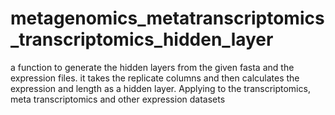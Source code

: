 # metagenomics_metatranscriptomics_transcriptomics_hidden_layer
a function to generate the hidden layers from the given fasta     and the expression files. it takes the replicate columns and then     calculates the expression and length as a hidden layer. Applying to     the transcriptomics, meta transcriptomics and other expression datasets
